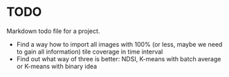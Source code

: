 # TODO

Markdown todo file for a project.

- Find a way how to import all images with 100% (or less, maybe we need to gain all information) tile coverage in time interval
- Find out what way of three is better: NDSI, K-means with batch average or K-means with binary idea